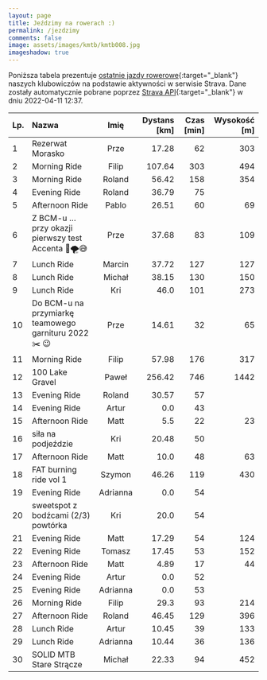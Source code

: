 ```yaml
---
layout: page
title: Jeździmy na rowerach :)
permalink: /jezdzimy
comments: false
image: assets/images/kmtb/kmtb008.jpg
imageshadow: true
---
```


Poniższa tabela prezentuje [ostatnie jazdy rowerowe](https://www.strava.com/clubs/336381){:target="_blank"} naszych klubowiczów na podstawie aktywności w serwisie Strava. Dane zostały automatycznie pobrane poprzez [Strava API](https://developers.strava.com/docs/reference/#api-Clubs-getClubActivitiesById){:target="_blank"} w dniu 2022-04-11 12:37.

Lp. | Nazwa | Imię | Dystans [km] | Czas [min] | Wysokość [m]
:--- | :--- | :---: | ---: | ---: | ---:
1|Rezerwat Morasko |Prze|17.28|62|303
2|Morning Ride|Filip|107.64|303|494
3|Morning Ride|Roland|56.42|158|354
4|Evening Ride|Roland|36.79|75|
5|Afternoon Ride|Pablo|26.51|60|69
6|Z BCM-u … przy okazji pierwszy test Accenta 🚀🌪😅|Prze|37.68|83|109
7|Lunch Ride|Marcin|37.72|127|127
8|Lunch Ride|Michał|38.15|130|150
9|Lunch Ride|Kri|46.0|101|273
10|Do BCM-u na przymiarkę teamowego garnituru 2022 ✂️ 😉|Prze|14.61|32|65
11|Morning Ride|Filip|57.98|176|317
12|100 Lake Gravel|Paweł|256.42|746|1442
13|Evening Ride|Roland|30.57|57|
14|Evening Ride|Artur|0.0|43|
15|Afternoon Ride|Matt|5.5|22|23
16|siła na podjeździe|Kri|20.48|50|
17|Afternoon Ride|Matt|10.0|48|63
18|FAT burning ride vol 1|Szymon|46.26|119|430
19|Evening Ride|Adrianna|0.0|54|
20|sweetspot z bodźcami (2/3)  powtórka|Kri|20.0|54|
21|Evening Ride|Matt|17.29|54|124
22|Evening Ride|Tomasz|17.45|53|152
23|Afternoon Ride|Matt|4.89|17|44
24|Evening Ride|Artur|0.0|52|
25|Evening Ride|Adrianna|0.0|53|
26|Morning Ride|Filip|29.3|93|214
27|Afternoon Ride|Roland|46.45|129|396
28|Lunch Ride|Artur|10.45|39|133
29|Lunch Ride|Adrianna|10.44|36|136
30|SOLID MTB Stare Strącze |Michał|22.33|94|452
